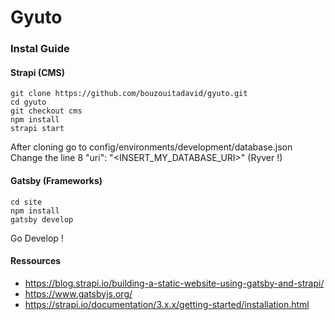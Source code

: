 # Gyuto

### Instal Guide
#### Strapi (CMS)
```
git clone https://github.com/bouzouitadavid/gyuto.git
cd gyuto
git checkout cms
npm install
strapi start
```
After cloning go to config/environments/development/database.json  
Change the line 8 "uri": "<INSERT_MY_DATABASE_URI>" (Ryver !)

#### Gatsby (Frameworks)

```
cd site
npm install
gatsby develop
```
Go Develop !

#### Ressources
- https://blog.strapi.io/building-a-static-website-using-gatsby-and-strapi/
- https://www.gatsbyjs.org/
- https://strapi.io/documentation/3.x.x/getting-started/installation.html
